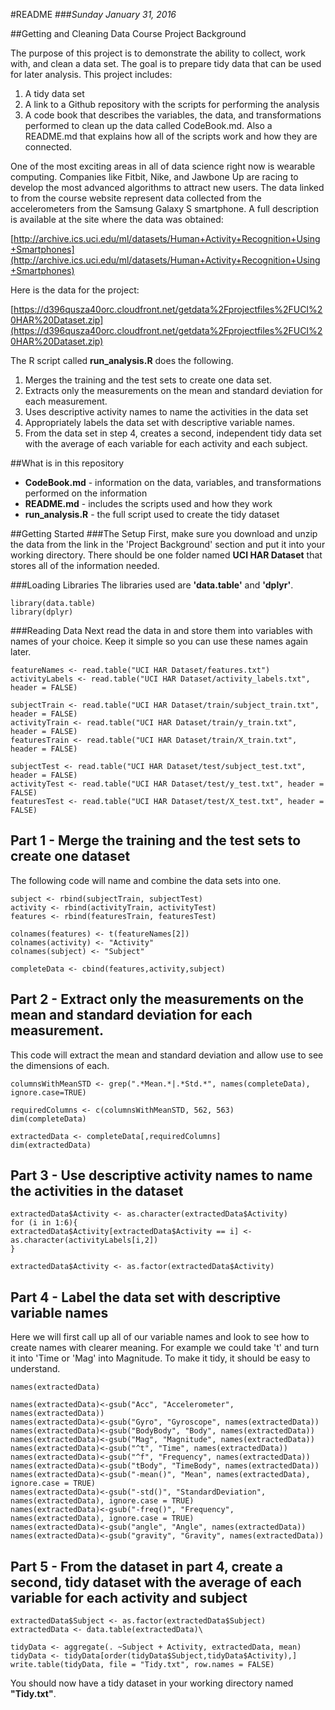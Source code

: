 #README
###*Sunday January 31, 2016*

##Getting and Cleaning Data Course Project Background

The purpose of this project is to demonstrate the ability to collect, work with, and clean a data set. The goal is to prepare tidy data that can be used for later analysis. This project includes: 

1. A tidy data set 
2. A link to a Github repository with the scripts for performing the analysis 
3. A code book that describes the variables, the data, and transformations performed to clean up the data called CodeBook.md. Also a README.md that explains how all of the scripts work and how they are connected.

One of the most exciting areas in all of data science right now is wearable computing. Companies like Fitbit, Nike, and Jawbone Up are racing to develop the most advanced algorithms to attract new users. The data linked to from the course website represent data collected from the accelerometers from the Samsung Galaxy S smartphone. A full description is available at the site where the data was obtained:

[http://archive.ics.uci.edu/ml/datasets/Human+Activity+Recognition+Using+Smartphones](http://archive.ics.uci.edu/ml/datasets/Human+Activity+Recognition+Using+Smartphones)

Here is the data for the project:

[https://d396qusza40orc.cloudfront.net/getdata%2Fprojectfiles%2FUCI%20HAR%20Dataset.zip](https://d396qusza40orc.cloudfront.net/getdata%2Fprojectfiles%2FUCI%20HAR%20Dataset.zip)

The R script called **run_analysis.R** does the following.

1. Merges the training and the test sets to create one data set.
2. Extracts only the measurements on the mean and standard deviation for each measurement.
3. Uses descriptive activity names to name the activities in the data set
4. Appropriately labels the data set with descriptive variable names.
5. From the data set in step 4, creates a second, independent tidy data set with the average of each variable for each activity and each subject.

##What is in this repository
* **CodeBook.md** - information on the data, variables, and transformations performed on the information
* **README.md** - includes the scripts used and how they work
* **run_analysis.R** - the full script used to create the tidy dataset

##Getting Started
###The Setup
First, make sure you download and unzip the data from the link in the 'Project Background' section and put it into your working directory. There should be one folder named **UCI HAR Dataset** that stores all of the information needed.

###Loading Libraries
The libraries used are **'data.table'** and **'dplyr'**.
    
    library(data.table)
    library(dplyr)

###Reading Data
Next read the data in and store them into variables with names of your choice. Keep it simple so you can use these names again later.

    featureNames <- read.table("UCI HAR Dataset/features.txt")
    activityLabels <- read.table("UCI HAR Dataset/activity_labels.txt", header = FALSE)
    
    subjectTrain <- read.table("UCI HAR Dataset/train/subject_train.txt", header = FALSE)
    activityTrain <- read.table("UCI HAR Dataset/train/y_train.txt", header = FALSE)
    featuresTrain <- read.table("UCI HAR Dataset/train/X_train.txt", header = FALSE)
    
    subjectTest <- read.table("UCI HAR Dataset/test/subject_test.txt", header = FALSE)
    activityTest <- read.table("UCI HAR Dataset/test/y_test.txt", header = FALSE)
    featuresTest <- read.table("UCI HAR Dataset/test/X_test.txt", header = FALSE)

## Part 1 - Merge the training and the test sets to create one dataset
The following code will name and combine the data sets into one.

    subject <- rbind(subjectTrain, subjectTest)
    activity <- rbind(activityTrain, activityTest)
    features <- rbind(featuresTrain, featuresTest)
    
    colnames(features) <- t(featureNames[2])
    colnames(activity) <- "Activity"
    colnames(subject) <- "Subject"
    
    completeData <- cbind(features,activity,subject)

## Part 2 - Extract only the measurements on the mean and standard deviation for each measurement.
This code will extract the mean and standard deviation and allow use to see the dimensions of each.

    columnsWithMeanSTD <- grep(".*Mean.*|.*Std.*", names(completeData), ignore.case=TRUE)

    requiredColumns <- c(columnsWithMeanSTD, 562, 563)
    dim(completeData)

    extractedData <- completeData[,requiredColumns]
    dim(extractedData)

## Part 3 - Use descriptive activity names to name the activities in the dataset

    extractedData$Activity <- as.character(extractedData$Activity)
    for (i in 1:6){
    extractedData$Activity[extractedData$Activity == i] <- as.character(activityLabels[i,2])
    }
    
    extractedData$Activity <- as.factor(extractedData$Activity)

## Part 4 - Label the data set with descriptive variable names
Here we will first call up all of our variable names and look to see how to create names with clearer meaning. For example we could take 't' and turn it into 'Time or 'Mag' into Magnitude. To make it tidy, it should be easy to understand.

    names(extractedData)

    names(extractedData)<-gsub("Acc", "Accelerometer", names(extractedData))
    names(extractedData)<-gsub("Gyro", "Gyroscope", names(extractedData))
    names(extractedData)<-gsub("BodyBody", "Body", names(extractedData))
    names(extractedData)<-gsub("Mag", "Magnitude", names(extractedData))
    names(extractedData)<-gsub("^t", "Time", names(extractedData))
    names(extractedData)<-gsub("^f", "Frequency", names(extractedData))
    names(extractedData)<-gsub("tBody", "TimeBody", names(extractedData))
    names(extractedData)<-gsub("-mean()", "Mean", names(extractedData), ignore.case = TRUE)
    names(extractedData)<-gsub("-std()", "StandardDeviation", names(extractedData), ignore.case = TRUE)
    names(extractedData)<-gsub("-freq()", "Frequency", names(extractedData), ignore.case = TRUE)
    names(extractedData)<-gsub("angle", "Angle", names(extractedData))
    names(extractedData)<-gsub("gravity", "Gravity", names(extractedData))

## Part 5 - From the dataset in part 4, create a second, tidy dataset with the average of each variable for each activity and subject

    extractedData$Subject <- as.factor(extractedData$Subject)
    extractedData <- data.table(extractedData)\

    tidyData <- aggregate(. ~Subject + Activity, extractedData, mean)
    tidyData <- tidyData[order(tidyData$Subject,tidyData$Activity),]
    write.table(tidyData, file = "Tidy.txt", row.names = FALSE)

You should now have a tidy dataset in your working directory named **"Tidy.txt"**.